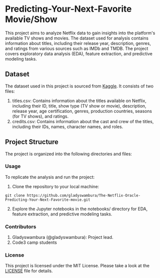 # Predicting-Your-Next-Favorite Movie/Show

This project aims to analyze Netflix data to gain insights into the platform's available TV shows and movies. The dataset used for analysis contains information about titles, including their release year, description, genres, and ratings from various sources such as IMDb and TMDB. The project covers exploratory data analysis (EDA), feature extraction, and predictive modeling tasks.

## Dataset
The dataset used in this project is sourced from [Kaggle](/kaggle/input/netflix-tv-shows-and-movies). It consists of two files:

1. titles.csv: Contains information about the titles available on Netflix, including their ID, title, show type (TV show or movie), description, release year, age certification, genres, production countries, seasons (for TV shows), and ratings.
2. credits.csv: Contains information about the cast and crew of the titles, including their IDs, names, character names, and roles.

## Project Structure
The project is organized into the following directories and files:

### Usage
To replicate the analysis and run the project:

1. Clone the repository to your local machine:
```
git clone https://github.com/gladyswambura/The-Netflix-Oracle-Predicting-Your-Next-Favorite-movie.git
```
2. Explore the Jupyter notebooks in the notebooks/ directory for EDA, feature extraction, and predictive modeling tasks.

### Contributors
1. Gladyswambura (@gladyswambura): Project lead.
2. Code3 camp students

### License
This project is licensed under the MIT License. Please take a look at the [LICENSE](LICENSE) file for details.
